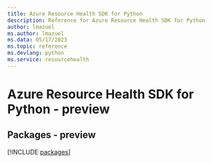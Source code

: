 ```yaml
---
title: Azure Resource Health SDK for Python
description: Reference for Azure Resource Health SDK for Python
author: lmazuel
ms.author: lmazuel
ms.data: 05/17/2023
ms.topic: reference
ms.devlang: python
ms.service: resourcehealth
---
```

# Azure Resource Health SDK for Python - preview
## Packages - preview
[!INCLUDE [packages](resource-health-index.md)]